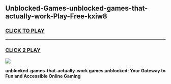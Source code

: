 
## Unblocked-Games-unblocked-games-that-actually-work-Play-Free-kxiw8
<h3>
<a href="https://premium76.site?title=unblocked-games-that-actually-work&ref=21A">CLICK TO PLAY</a></h3>
<hr>

<h3>
<a href="https://premium76.site?title=unblocked-games-that-actually-work&ref=21A">CLICK 2 PLAY</a>
  
</h3>

<a href="https://premium76.site?title=unblocked-games-that-actually-work&ref=21A"><img src="https://clearcache.store/games.png"></a>


**unblocked-games-that-actually-work games unblocked: Your Gateway to Fun and Accessible Online Gaming**
